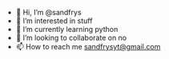 - 👋 Hi, I’m @sandfrys
- 👀 I’m interested in stuff
- 🌱 I’m currently learning python
- 💞️ I’m looking to collaborate on no
- 📫 How to reach me sandfrysyt@gmail.com
<!---
if you're seeing this fuck you
--->
<!---
sandfrys/sandfrys is a ✨ special ✨ repository because its `README.md` (this file) appears on your GitHub profile.
You can click the Preview link to take a look at your changes.
--->
